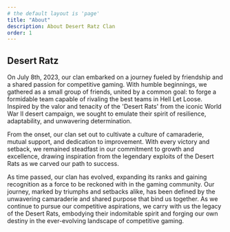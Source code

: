 ```yaml
---
# the default layout is 'page'
title: "About"
description: About Desert Ratz Clan
order: 1
---
```


## Desert Ratz

On July 8th, 2023, our clan embarked on a journey fueled by friendship and a shared passion for competitive gaming. With humble beginnings, we gathered as a small group of friends, united by a common goal: to forge a formidable team capable of rivaling the best teams in Hell Let Loose. Inspired by the valor and tenacity of the 'Desert Rats' from the iconic World War II desert campaign, we sought to emulate their spirit of resilience, adaptability, and unwavering determination.

From the onset, our clan set out to cultivate a culture of camaraderie, mutual support, and dedication to improvement. With every victory and setback, we remained steadfast in our commitment to growth and excellence, drawing inspiration from the legendary exploits of the Desert Rats as we carved our path to success.

As time passed, our clan has evolved, expanding its ranks and gaining recognition as a force to be reckoned with in the gaming community. Our journey, marked by triumphs and setbacks alike, has been defined by the unwavering camaraderie and shared purpose that bind us together. As we continue to pursue our competitive aspirations, we carry with us the legacy of the Desert Rats, embodying their indomitable spirit and forging our own destiny in the ever-evolving landscape of competitive gaming.


